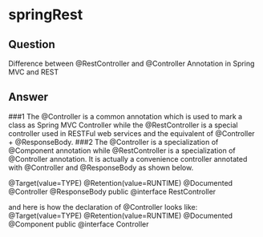 # springRest
## Question
Difference between @RestController and @Controller Annotation in Spring MVC and REST
## Answer
###1
The @Controller is a common annotation which is used to mark a class as Spring MVC Controller while the @RestController is a special controller used in RESTFul web services and the equivalent of @Controller + @ResponseBody.
###2
The @Controller is a specialization of @Component annotation while @RestController is a specialization of @Controller annotation. It is actually a convenience controller annotated with @Controller and @ResponseBody as shown below.

@Target(value=TYPE)
@Retention(value=RUNTIME)
@Documented
@Controller
@ResponseBody
public @interface RestController


and here is how the declaration of @Controller looks like:
@Target(value=TYPE)
@Retention(value=RUNTIME)
@Documented
@Component
public @interface Controller
